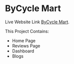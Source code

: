 # ByCycle Mart

Live Website Link [ByCycle Mart](https://#).

This Project Contains:

* Home Page
* Reviews Page
* Dashboard
* Blogs